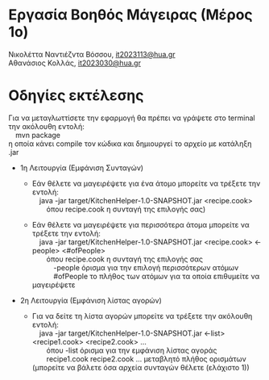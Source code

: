 # Εργασία Βοηθός Μάγειρας (Μέρος 1ο)

Νικολέττα Ναντιέζντα Βόσσου, it2023113@hua.gr  
Αθανάσιος Κολλάς, it2023030@hua.gr

# Οδηγίες εκτέλεσης

Για να μεταγλωττίσετε την εφαρμογή θα πρέπει να γράψετε στο terminal την ακόλουθη εντολή:  
&emsp;mvn package  
η οποία κάνει compile τον κώδικα και δημιουργεί το αρχείο με κατάληξη .jar  


* 1η Λειτουργία (Εμφάνιση Συνταγών)  

  * Εάν θέλετε να μαγειρέψετε για ένα άτομο μπορείτε να τρέξετε την εντολή:  
    &emsp;java -jar target/KitchenHelper-1.0-SNAPSHOT.jar <recipe.cook>  
        &emsp;&emsp;όπου recipe.cook η συνταγή της επιλογής σας)  

  * Εάν θέλετε να μαγειρέψετε για περισσότερα άτομα μπορείτε να τρέξετε την εντολή:  
    &emsp;java -jar target/KitchenHelper-1.0-SNAPSHOT.jar <recipe.cook> <-people> <#ofPeople>  
        &emsp;&emsp;όπου recipe.cook η συνταγή της επιλογής σας  
            &emsp;&emsp;&emsp;-people όρισμα για την επιλογή περισσότερων ατόμων  
            &emsp;&emsp;&emsp;#ofPeople το πλήθος των ατόμων για τα οποία επιθυμείτε να μαγειρέψετε  


* 2η Λειτουργία (Εμφάνιση λίστας αγορών)  

  * Για να δείτε τη λίστα αγορών μπορείτε να τρέξετε την ακόλουθη εντολή:  
    &emsp;java -jar target/KitchenHelper-1.0-SNAPSHOT.jar <-list> <recipe1.cook> <recipe2.cook> ...  
        &emsp;&emsp;όπου -list όρισμα για την εμφάνιση λίστας αγοράς  
            &emsp;&emsp;recipe1.cook recipe2.cook ... μεταβλητό πλήθος ορισμάτων (μπορείτε να βάλετε όσα αρχεία συνταγών θέλετε (ελάχιστο 1))  








